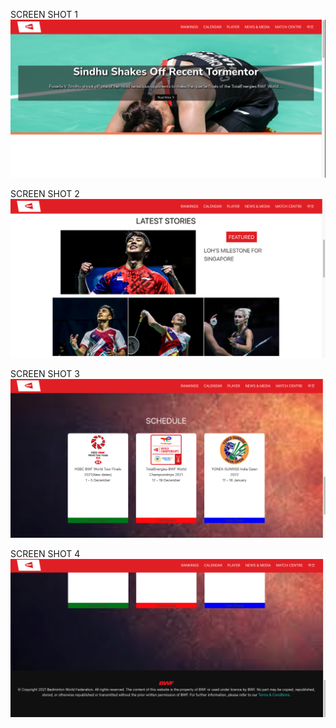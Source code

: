 SCREEN SHOT 1
![image](./Screen-Shot-1.png)

SCREEN SHOT 2
![image](./Screen-Shot-2.png)

SCREEN SHOT 3
![image](Screen-Shot-3.png)

SCREEN SHOT 4
![image](./Screen-Shot-4.png)